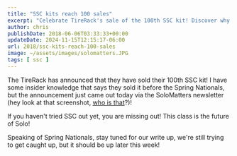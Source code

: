 ```yaml
---
title: "SSC kits reach 100 sales"
excerpt: "Celebrate TireRack's sale of the 100th SSC kit! Discover why SSC is the future of Solo and anticipate our Spring Nationals write-up."
author: chris
publishDate: 2018-06-06T03:33:33+00:00
updateDate: 2024-11-15T12:15:17-06:00
url: 2018/ssc-kits-reach-100-sales
image: ~/assets/images/solomatters.JPG
tags: [ ssc ]
---
```

The TireRack has announced that they have sold their 100th SSC kit! I have some insider knowledge that says they sold it before the Spring Nationals, but the announcement just came out today via the SoloMatters newsletter (hey look at that screenshot, [who is that](https://www.chrishammond.com/)?)!
 
If you haven't tried SSC out yet, you are missing out! This class is the future of Solo! 

Speaking of Spring Nationals, stay tuned for our write up, we're still trying to get caught up, but it should be up later this week!
